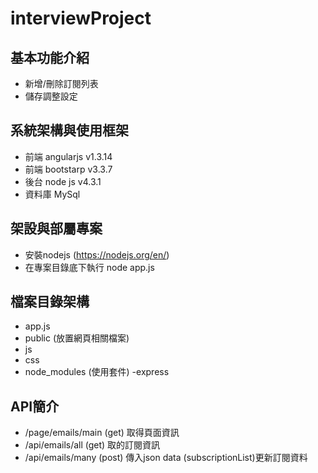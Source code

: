 # interviewProject 

## 基本功能介紹
- 新增/刪除訂閱列表
- 儲存調整設定

## 系統架構與使用框架
- 前端 angularjs v1.3.14
- 前端 bootstarp v3.3.7
- 後台 node js   v4.3.1 
- 資料庫 MySql

## 架設與部屬專案
- 安裝nodejs (https://nodejs.org/en/)
- 在專案目錄底下執行 node app.js

## 檔案目錄架構
- app.js
- public (放置網頁相關檔案)
 - js
 - css
 - node_modules (使用套件)
 	-express

## API簡介
- /page/emails/main (get)  取得頁面資訊
- /api/emails/all   (get)  取的訂閱資訊
- /api/emails/many  (post) 傳入json data (subscriptionList)更新訂閱資料



